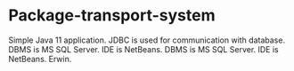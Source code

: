 # Package-transport-system
Simple Java 11 application. JDBC is used for communication with database. DBMS is MS SQL Server. IDE is NetBeans.
DBMS is MS SQL Server.
IDE is NetBeans.
Erwin.

